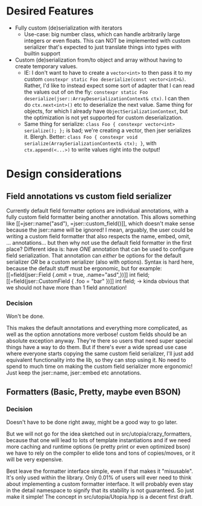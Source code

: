 # Desired Features

- Fully custom (de)serialization with iterators
    - Use-case: big number class, which can handle arbitrarily large integers or even floats. This can NOT be implemented with custom serializer that's expected to just translate things into types with builtin support
- Custom (de)serialization from/to object and array without having to create temporary values.
    - IE: I don't want to have to create a `vector<int>` to then pass it to my custom `constexpr static Foo deserialize(const vector<int>&)`. Rather, I'd like to instead expect some sort of adapter that I can read the values out of on the fly: `constexpr static Foo deserialize(jser::ArrayDeserializationContext& ctx)`. I can then do `ctx.next<int>()` etc to deserialize the next value. Same thing for objects, for which I already have `ObjectSerializationContext`, but the optimization is not yet supported for custom deserialization.
    - Same thing for serialize: `class Foo { constexpr vector<int> serialize(); };` is bad; we're creating a vector, then jser serializes it. Blergh. Better: `class Foo { constexpr void serialize(ArraySerializationContext& ctx); }`, with `ctx.append(<...>)` to write values right into the output!

# Design considerations

## Field annotations vs custom field serializer

Currently default field formatter options are individual annotations, with a fully custom field formatter being another annotation.
This allows something like [[=jser::name("asd"), =jser::custom_field(<formatter>)]], which doesn't make sense because the jser::name will be ignored!
I mean, arguably, the user could be writing a custom field formatter that also respects the name, embed, omit, ... annotations... but then why not use the default field formatter in the first place?
Different idea is: have _ONE_ annotation that can be used to configure field serialization. That annotation can _either_ be options for the default serializer _OR_ be a custom serializer (also with options). Syntax is hard here, because the default stuff must be ergonomic, but for example:
[[=field(jser::Field {.omit = true, .name="asd",})]] int field;
[[=field(jser::CustomField<Serializer> { .foo = "bar" })]] int field;
-> kinda obvious that we should not have more than 1 field annotation!

### Decision

Won't be done.

This makes the default annotations and everything more complicated, as well as the option annotations more verbose!
custom fields should be an absolute exception anyway.
They're there so users that need super special things have a way to do them.
But if there's ever a wide spread use case where everyone starts copying the same custom field serializer, I'll just add equivalent functionality into the lib, so they can stop using it.
No need to spend to much time on making the custom field serializer more ergonomic! Just keep the jser::name, jser::embed etc annotations.

## Formatters (Basic, Pretty, maybe even BSON)

### Decision

Doesn't have to be done right away, might be a good way to go later.

But we will not go for the idea sketched out in src/utopia/crazy_formatters, because that one will lead to lots of template instantiations and if we need more caching and runtime options (ie pretty print or even optimized bson) we have to rely on the compiler to elide tons and tons of copies/moves, or it will be very expensive.

Best leave the formatter interface simple, even if that makes it "misusable". It's only used within the library. Only 0.01% of users will ever need to think about implementing a custom formatter interface. It will probably even stay in the detail namespace to signify that its stability is not guaranteed. So just make it simple! The concept in src/utopia/Utopia.hpp is a decent first draft.
